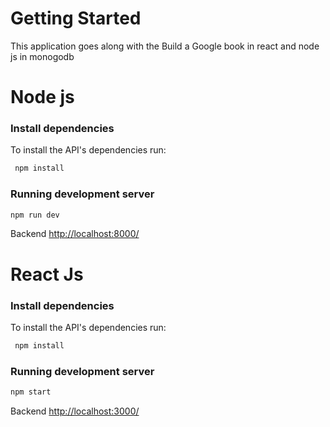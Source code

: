 # Getting Started

This application goes along with the Build a Google book in react and node js in monogodb

# Node js
### Install dependencies

To install the API's dependencies run:

```sh
 npm install
```

### Running development server

```sh
npm run dev
```

Backend <a href="http://localhost:8000/">http://localhost:8000/</a>

# React Js
### Install dependencies

To install the API's dependencies run:

```sh
 npm install
```

### Running development server

```sh
npm start
```

Backend <a href="http://localhost:3000/">http://localhost:3000/</a>
